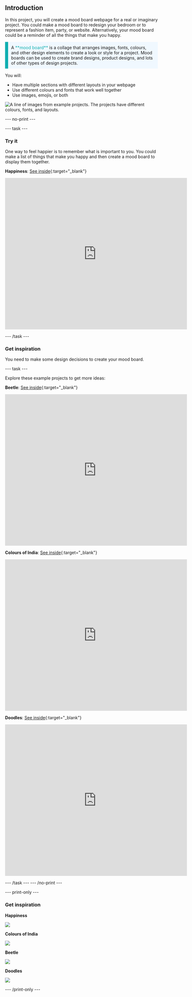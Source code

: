 ## Introduction

In this project, you will create a mood board webpage for a real or imaginary project. You could make a mood board to redesign your bedroom or to represent a fashion item, party, or website. Alternatively, your mood board could be a reminder of all the things that make you happy.

<p style="border-left: solid; border-width:10px; border-color: #0faeb0; background-color: aliceblue; padding: 10px;">
A <span style="color: #0faeb0">**mood board**</span> is a collage that arranges images, fonts, colours, and other design elements to create a look or style for a project. Mood boards can be used to create brand designs, product designs, and lots of other types of design projects.
</p>

You will:

- Have multiple sections with different layouts in your webpage
- Use different colours and fonts that work well together
- Use images, emojis, or both

![A line of images from example projects. The projects have different colours, fonts, and layouts.](images/example-strip.png)

--- no-print ---

--- task --- 

### Try it

<div style="display: flex; flex-wrap: wrap">
<div style="flex-basis: 175px; flex-grow: 1">  
One way to feel happier is to remember what is important to you. You could make a list of things that make you happy and then create a mood board to display them together.
</div>
<div>

**Happiness**: [See inside](https://editor.raspberrypi.org/ja-JP/projects/happiness-mood-board){:target="_blank"}

<div><iframe src="https://editor.raspberrypi.org/ja-JP/embed/viewer/happiness-mood-board" width="600" height="500" frameborder="0" marginwidth="0" marginheight="0" allowfullscreen> </iframe>
</div>
</div>
</div>

--- /task ---

### Get inspiration

You need to make some design decisions to create your mood board.

--- task ---

Explore these example projects to get more ideas:

**Beetle**: [See inside](https://editor.raspberrypi.org/ja-JP/projects/beetle-mood-board){:target="_blank"}

<div>
<iframe src="https://editor.raspberrypi.org/ja-JP/embed/viewer/beetle-mood-board" width="600" height="500" frameborder="0" marginwidth="0" marginheight="0" allowfullscreen> </iframe>
</div>

**Colours of India**: [See inside](https://editor.raspberrypi.org/ja-JP/projects/travel-mood-board){:target="_blank"}

<div>
<iframe src="https://editor.raspberrypi.org/ja-JP/embed/viewer/travel-mood-board" width="600" height="500" frameborder="0" marginwidth="0" marginheight="0" allowfullscreen> </iframe>
</div>

**Doodles**: [See inside](https://editor.raspberrypi.org/ja-JP/projects/doodle-mood-board){:target="_blank"}

<div>
<iframe src="https://editor.raspberrypi.org/ja-JP/embed/viewer/doodle-mood-board" width="600" height="500" frameborder="0" marginwidth="0" marginheight="0" allowfullscreen> </iframe>
</div>

--- /task ---
--- /no-print ---

--- print-only ---

### Get inspiration

**Happiness**

![](images/happiness.png)

**Colours of India**

![](images/india.PNG)

**Beetle**

![](images/beetle.PNG)

**Doodles**

![](images/doodle.PNG)

--- /print-only ---

